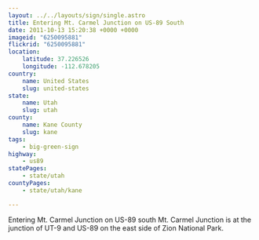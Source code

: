 ```yaml
---
layout: ../../layouts/sign/single.astro
title: Entering Mt. Carmel Junction on US-89 South
date: 2011-10-13 15:20:38 +0000 +0000
imageid: "6250095881"
flickrid: "6250095881"
location:
    latitude: 37.226526
    longitude: -112.678205
country:
    name: United States
    slug: united-states
state:
    name: Utah
    slug: utah
county:
    name: Kane County
    slug: kane
tags:
    - big-green-sign
highway:
    - us89
statePages:
    - state/utah
countyPages:
    - state/utah/kane

---
```

Entering Mt. Carmel Junction on US-89 south  Mt. Carmel Junction is at the junction of UT-9 and US-89 on the east side of Zion National Park.